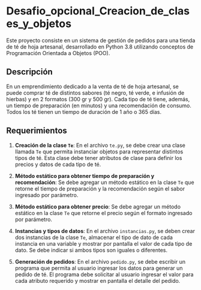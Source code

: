 # Desafio_opcional_Creacion_de_clases_y_objetos


Este proyecto consiste en un sistema de gestión de pedidos para una tienda de té de hoja artesanal, desarrollado en Python 3.8 utilizando conceptos de Programación Orientada a Objetos (POO). 

## Descripción

En un emprendimiento dedicado a la venta de té de hoja artesanal, se puede comprar té de distintos sabores (té negro, té verde, e infusión de hierbas) y en 2 formatos (300 gr y 500 gr). Cada tipo de té tiene, además, un tiempo de preparación (en minutos) y una recomendación de consumo. Todos los té tienen un tiempo de duración de 1 año o 365 días.

## Requerimientos

1. **Creación de la clase `Te`**: En el archivo `te.py`, se debe crear una clase llamada `Te` que permita instanciar objetos para representar distintos tipos de té. Esta clase debe tener atributos de clase para definir los precios y datos de cada tipo de té.

2. **Método estático para obtener tiempo de preparación y recomendación**: Se debe agregar un método estático en la clase `Te` que retorne el tiempo de preparación y la recomendación según el sabor ingresado por parámetro.

3. **Método estático para obtener precio**: Se debe agregar un método estático en la clase `Te` que retorne el precio según el formato ingresado por parámetro.

4. **Instancias y tipos de datos**: En el archivo `instancias.py`, se deben crear dos instancias de la clase `Te`, almacenar el tipo de dato de cada instancia en una variable y mostrar por pantalla el valor de cada tipo de dato. Se debe indicar si ambos tipos son iguales o diferentes.

5. **Generación de pedidos**: En el archivo `pedido.py`, se debe escribir un programa que permita al usuario ingresar los datos para generar un pedido de té. El programa debe solicitar al usuario ingresar el valor para cada atributo requerido y mostrar en pantalla el detalle del pedido.


